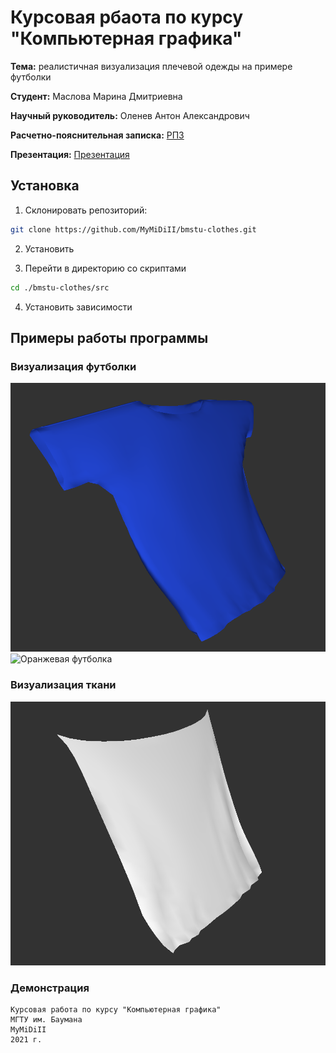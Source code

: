 # Курсовая рбаота по курсу "Компьютерная графика"

**Тема:** реалистичная визуализация плечевой одежды на примере футболки

**Студент:** Маслова Марина Дмитриевна

**Научный руководитель:** Оленев Антон Александрович

**Расчетно-пояснительная записка:** [РПЗ](./docs/pdf/MaslovaCG.pdf)

**Презентация:** [Презентация](./docs/pdf/presentation.pdf)

## Установка

1. Склонировать репозиторий:

```bash
git clone https://github.com/MyMiDiII/bmstu-clothes.git
```

2. Установить 

3. Перейти в директорию со скриптами

```bash
cd ./bmstu-clothes/src
```

4. Установить зависимости

## Примеры работы программы

### Визуализация футболки

![Синяя футболка](./docs/data/img/rmblue.png)
![Оранжевая футболка](./docs/data/img/rmorage.png)

### Визуализация ткани

![Белая ткань](./docs/data/img/rmcloth.png)

### Демонстрация

```
Курсовая работа по курсу "Компьютерная графика"
МГТУ им. Баумана
MyMiDiII
2021 г.
```
